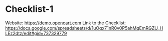 # Checklist-1
Website: https://demo.opencart.com
Link to the Checklist: https://docs.google.com/spreadsheets/d/1uOqx71nR0v0P5ahMqEmRGZU_HLEz2dtz/edit#gid=737329779

